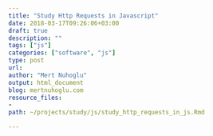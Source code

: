 ```yaml
---
title: "Study Http Requests in Javascript"
date: 2018-03-17T09:26:06+03:00 
draft: true
description: ""
tags: ["js"]
categories: ["software", "js"]
type: post
url:
author: "Mert Nuhoglu"
output: html_document
blog: mertnuhoglu.com
resource_files:
-
path: ~/projects/study/js/study_http_requests_in_js.Rmd

---
```


